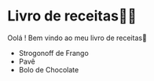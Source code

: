 # Livro de receitas:man_cook:



Oolá ! Bem vindo ao meu  livro de receitas:wave:

- Strogonoff de Frango
- Pavê
- Bolo de Chocolate
